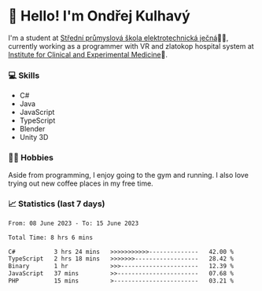 # 👋 Hello! I'm Ondřej Kulhavý

I'm a student at [Střední průmyslová škola elektrotechnická ječná](https://www.spsejecna.cz/)👨‍🎓, currently working as a programmer with VR and zlatokop hospital system at [Institute for Clinical and Experimental Medicine](https://www.ikem.cz/en/)🏥.

### 💻 Skills
- C#
- Java
- JavaScript
- TypeScript
- Blender
- Unity 3D

### 🏋️‍♂️ Hobbies

Aside from programming, I enjoy going to the gym and running. I also love trying out new coffee places in my free time.

### 📈 Statistics (last 7 days)
<!--START_SECTION:waka-->

```txt
From: 08 June 2023 - To: 15 June 2023

Total Time: 8 hrs 6 mins

C#           3 hrs 24 mins   >>>>>>>>>>>--------------   42.00 %
TypeScript   2 hrs 18 mins   >>>>>>>------------------   28.42 %
Binary       1 hr            >>>----------------------   12.39 %
JavaScript   37 mins         >>-----------------------   07.68 %
PHP          15 mins         >------------------------   03.21 %
```

<!--END_SECTION:waka-->



